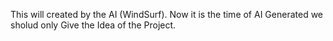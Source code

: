 This will created by the AI (WindSurf). Now it is the time of AI Generated we sholud only Give the Idea of the Project.
